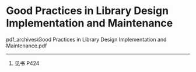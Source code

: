 # Good Practices in Library Design Implementation and Maintenance

pdf_archives\Good Practices in Library Design Implementation and Maintenance.pdf

---
1. 见书 P424

